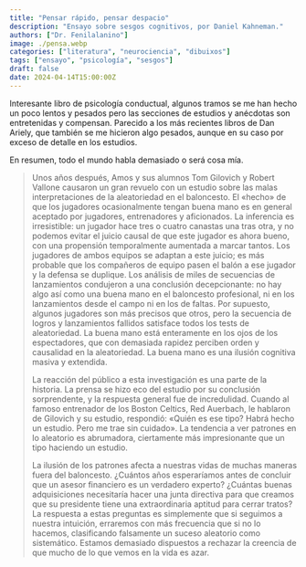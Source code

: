 ```yaml
---
title: "Pensar rápido, pensar despacio"
description: "Ensayo sobre sesgos cognitivos, por Daniel Kahneman."
authors: ["Dr. Fenilalanino"]
image: ./pensa.webp
categories: ["literatura", "neurociencia", "dibuixos"]
tags: ["ensayo", "psicología", "sesgos"]
draft: false
date: 2024-04-14T15:00:00Z
---
```


Interesante libro de psicología conductual, algunos tramos se me han hecho un poco lentos y pesados pero las secciones de estudios y anécdotas son entretenidas y compensan. Parecido a los más recientes libros de Dan Ariely, que también se me hicieron algo pesados, aunque en su caso por exceso de detalle en los estudios.

En resumen, todo el mundo habla demasiado o será cosa mía.

> Unos años después, Amos y sus alumnos Tom Gilovich y Robert Vallone causaron un gran revuelo con un estudio sobre las malas interpretaciones de la aleatoriedad en el baloncesto. El «hecho» de que los jugadores ocasionalmente tengan buena mano es en general aceptado por jugadores, entrenadores y aficionados. La inferencia es irresistible: un jugador hace tres o cuatro canastas una tras otra, y no podemos evitar el juicio causal de que este jugador es ahora bueno, con una propensión temporalmente aumentada a marcar tantos. Los jugadores de ambos equipos se adaptan a este juicio; es más probable que los compañeros de equipo pasen el balón a ese jugador y la defensa se duplique. Los análisis de miles de secuencias de lanzamientos condujeron a una conclusión decepcionante: no hay algo así como una buena mano en el baloncesto profesional, ni en los lanzamientos desde el campo ni en los de faltas. Por supuesto, algunos jugadores son más precisos que otros, pero la secuencia de logros y lanzamientos fallidos satisface todos los tests de aleatoriedad. La buena mano está enteramente en los ojos de los espectadores, que con demasiada rapidez perciben orden y causalidad en la aleatoriedad. La buena mano es una ilusión cognitiva masiva y extendida.<p>
La reacción del público a esta investigación es una parte de la historia. La prensa se hizo eco del estudio por su conclusión sorprendente, y la respuesta general fue de incredulidad. Cuando al famoso entrenador de los Boston Celtics, Red Auerbach, le hablaron de Gilovich y su estudio, respondió: «Quién es ese tipo? Habrá hecho un estudio. Pero me trae sin cuidado». La tendencia a ver patrones en lo aleatorio es abrumadora, ciertamente más impresionante que un tipo haciendo un estudio.<p>
La ilusión de los patrones afecta a nuestras vidas de muchas maneras fuera del baloncesto. ¿Cuántos años esperaríamos antes de concluir que un asesor financiero es un verdadero experto? ¿Cuántas buenas adquisiciones necesitaría hacer una junta directiva para que creamos que su presidente tiene una extraordinaria aptitud para cerrar tratos? La respuesta a estas preguntas es simplemente que si seguimos a nuestra intuición, erraremos con más frecuencia que si no lo hacemos, clasificando falsamente un suceso aleatorio como sistemático. Estamos demasiado dispuestos a rechazar la creencia de que mucho de lo que vemos en la vida es azar.
